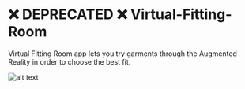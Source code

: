 # ❌ DEPRECATED ❌ Virtual-Fitting-Room
Virtual Fitting Room app lets you try garments through the Augmented Reality in order to choose the best fit.  

![alt text](https://imgur.com/ASeQT7y.png)
